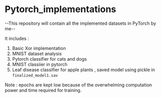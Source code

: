 # Pytorch_implementations

--This repository will contain all the implemented datasets in PyTorch by me-- 

It includes :

 1. Basic Xor implementation
 2. MNIST dataset analysis
 3. Pytorch classifier for cats and dogs
 4. MNIST classiier in pytorch
 5. Leaf disease classifier for apple plants , saved model using pickle in ```finalized_model1.sav```
 
 Note : epochs are kept low because of the overwhelming computation power and time required for training. 
